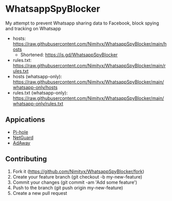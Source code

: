 # WhatsappSpyBlocker
My attempt to prevent Whatsapp sharing data to Facebook, block spying and tracking on Whatsapp
- hosts: https://raw.githubusercontent.com/Nimityx/WhatsappSpyBlocker/main/hosts
  - Shortened: https://is.gd/WhatsappSpyBlocker
- rules.txt: https://raw.githubusercontent.com/Nimityx/WhatsappSpyBlocker/main/rules.txt
- hosts (whatsapp-only): https://raw.githubusercontent.com/Nimityx/WhatsappSpyBlocker/main/whatsapp-only/hosts
- rules.txt (whatsapp-only): https://raw.githubusercontent.com/Nimityx/WhatsappSpyBlocker/main/whatsapp-only/rules.txt

## Appications
- [Pi-hole](https://pi-hole.net/)
- [NetGuard](https://github.com/M66B/NetGuard)
- [AdAway](https://github.com/AdAway/AdAway)

## Contributing
1.  Fork it (https://github.com/Nimityx/WhatsappSpyBlocker/fork)
2.  Create your feature branch (git checkout -b my-new-feature)
3.  Commit your changes (git commit -am 'Add some feature')
4.  Push to the branch (git push origin my-new-feature)
5.  Create a new pull request
